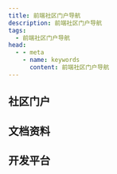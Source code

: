 ```yaml
---
title: 前端社区门户导航
description: 前端社区门户导航
tags: 
  - 前端社区门户导航
head:
  - - meta
    - name: keywords
      content: 前端社区门户导航
---
```


<script setup>
const links = [
  {
    title: '掘金',
    link: 'https://juejin.cn/',
    icon: '/images/logo/gold.svg',
    info: '精品技术分享的中文社区',
  },
  {
    title: 'SegmentFault 思否',
    link: 'https://segmentfault.com/',
    icon: '/images/logo/sf.png',
    info: '中国领先的开发者技术社区',
  },
  {
    title: 'CNode',
    link: 'https://cnodejs.org/',
    icon: '/images/logo/cnode.png',
    info: 'Node.js专业中文社区',
  },
  {
    title: 'w3cplus',
    link: 'https://www.w3cplus.com/',
    icon: '/images/logo/w3cplus.png',
    info: 'w3cplus为打造优秀的前端学习教程而努力',
  },
  {
    title: 'stackOverflow',
    link: 'https://stackoverflow.com/',
    icon: '/images/logo/stackoverflow.png',
    info: '全球最大的技术问答类在线社区，几乎可以找到所有问题的答案',
  },
  {
    title: 'CSS-Tricks',
    link: 'https://css-tricks.com/',
    icon: '/images/logo/CSS-Tricks.png',
    info: 'CSS 样式的技巧，经验和教程',
  },
]

const docs = [
  {
    title: '微信开发文档',
    link: 'https://developers.weixin.qq.com/doc/',
    icon: '/images/logo/wechat.svg',
    info: '微信官方文档，包含了小程序、公众号等的开发文档',
  },
  {
    title: 'MDN Web Docs',
    link: 'https://developer.mozilla.org/zh-CN/docs/Web',
    icon: '/images/logo/mdn.png',
    info: '最权威的面向 Web 开发者的文档',
  },
  {
    title: 'ES6 入门教程',
    link: 'https://es6.ruanyifeng.com/',
    icon: '/images/logo/es6.png',
    info: '阮一峰的 ES6 入门教程',
  },
  {
    title: 'TypeScript',
    link: 'https://www.typescriptlang.org/',
    icon: '/images/logo/TypeScript.png',
    info: 'JavaScript 的超集',
  },
]

const dev = [
  {
    title: '微信公众平台',
    link: 'https://mp.weixin.qq.com/',
    icon: '/images/logo/wechat.svg',
    info: '微信官方小程序、公众号开发平台',
  },
  {
    title: '支付宝开放平台',
    link: 'https://open.alipay.com/',
    icon: '/images/logo/Alipay.svg',
    info: '支付宝开放平台，包含小程序、生活号、第三方应用、web、loT开发',
  },
  {
    title: '字节小程序',
    link: 'https://microapp.bytedance.com/',
    icon: '/images/logo/bytedance.png',
    info: '字节跳动小程序、小游戏开发平台',
  },
  {
    title: '华为开发者平台',
    link: 'https://developer.huawei.com/cn/',
    icon: '/images/logo/huawei.png',
    info: '华为开发者平台：终端开发、云计算开发',
  },
  {
    title: 'Alogolia',
    link: 'https://www.algolia.com/',
    icon: '/images/logo/algolia.png',
    info: 'Algolia 为网站与移动应用提供托管式搜索',
  },
]
</script>


## 社区门户

<MyLink :links="links"/>

## 文档资料

<MyLink :links="docs"/>

## 开发平台

<MyLink :links="dev"/>
